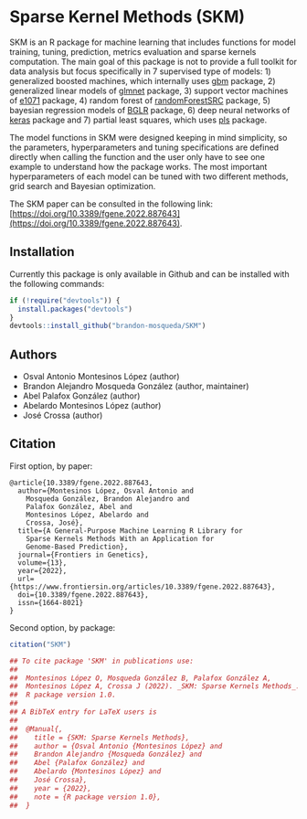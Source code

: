 # Sparse Kernel Methods (SKM)

SKM is an R package for machine learning that includes functions for model training, tuning, prediction, metrics evaluation and sparse kernels computation. The main goal of this package is not to provide a full toolkit for data analysis but focus specifically in 7 supervised type of models: 1) generalized boosted machines, which internally uses [gbm](https://cran.r-project.org/web/packages/gbm/index.html) package, 2) generalized linear models of [glmnet](https://cran.r-project.org/web/packages/glmnet/) package, 3) support vector machines of [e1071](https://cran.r-project.org/web/packages/e1071/) package, 4) random forest of [randomForestSRC](https://cran.r-project.org/web/packages/randomForestSRC/) package, 5) bayesian regression models of [BGLR](https://cran.r-project.org/web/packages/BGLR/) package, 6) deep neural networks of [keras](https://cran.r-project.org/web/packages/keras/) package and 7) partial least squares, which uses [pls](https://cran.r-project.org/web/packages/pls/) package.

The model functions in SKM were designed keeping in mind simplicity, so the parameters, hyperparameters and tuning specifications are defined directly when calling the function and the user only have to see one example to understand how the package works. The most important hyperparameters of each model can be tuned with two different methods, grid search and Bayesian optimization.

The SKM paper can be consulted in the following link: [https://doi.org/10.3389/fgene.2022.887643](https://doi.org/10.3389/fgene.2022.887643).

## Installation

Currently this package is only available in Github and can be installed with the following commands:

```r
if (!require("devtools")) {
  install.packages("devtools")
}
devtools::install_github("brandon-mosqueda/SKM")
```

## Authors

* Osval Antonio Montesinos López (author)
* Brandon Alejandro Mosqueda González (author, maintainer)
* Abel Palafox González (author)
* Abelardo Montesinos López (author)
* José Crossa (author)

## Citation

First option, by paper:

    @article{10.3389/fgene.2022.887643,
      author={Montesinos López, Osval Antonio and
        Mosqueda González, Brandon Alejandro and
        Palafox González, Abel and
        Montesinos López, Abelardo and
        Crossa, José},
      title={A General-Purpose Machine Learning R Library for
        Sparse Kernels Methods With an Application for
        Genome-Based Prediction},
      journal={Frontiers in Genetics},
      volume={13},
      year={2022},
      url={https://www.frontiersin.org/articles/10.3389/fgene.2022.887643},
      doi={10.3389/fgene.2022.887643},
      issn={1664-8021}
    }

Second option, by package:

```r
citation("SKM")

## To cite package 'SKM' in publications use:
##
##  Montesinos López O, Mosqueda González B, Palafox González A,
##  Montesinos López A, Crossa J (2022). _SKM: Sparse Kernels Methods_.
##  R package version 1.0.
##
## A BibTeX entry for LaTeX users is
##
##  @Manual{,
##    title = {SKM: Sparse Kernels Methods},
##    author = {Osval Antonio {Montesinos López} and
##    Brandon Alejandro {Mosqueda González} and
##    Abel {Palafox González} and
##    Abelardo {Montesinos López} and
##    José Crossa},
##    year = {2022},
##    note = {R package version 1.0},
##  }
```
